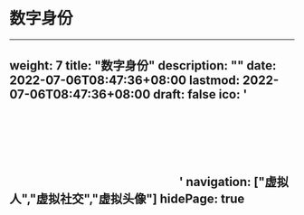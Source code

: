 # 数字身份

---
weight: 7
title: "数字身份"
description: ""
date: 2022-07-06T08:47:36+08:00
lastmod: 2022-07-06T08:47:36+08:00
draft: false
ico: '<svg class="icon" aria-hidden="true"><use xlink:href="#icon-shuzishenfen"></use></svg>'
navigation: ["虚拟人","虚拟社交","虚拟头像"]
hidePage: true
---
